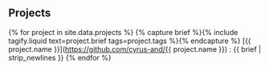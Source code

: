 <section>

## Projects

{% for project in site.data.projects %}
{% capture brief %}{% include tagify.liquid text=project.brief tags=project.tags %}{% endcapture %}
[{{ project.name }}](https://github.com/cyrus-and/{{ project.name }})
: {{ brief | strip_newlines }}
{% endfor %}

</section>
